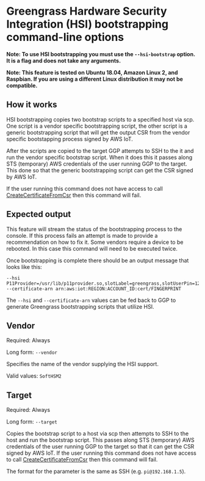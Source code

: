 # Greengrass Hardware Security Integration (HSI) bootstrapping command-line options

**Note: To use HSI bootstrapping you must use the `--hsi-bootstrap` option.  It is a flag and does not take any arguments.**

**Note: This feature is tested on Ubuntu 18.04, Amazon Linux 2, and Raspbian. If you are using a different Linux distribution it may not be compatible.**

## How it works

HSI bootstrapping copies two bootstrap scripts to a specified host via scp. One script is a vendor specific bootstrapping script,
the other script is a generic bootstrapping script that will get the output CSR from the vendor specific bootstapping process
signed by AWS IoT.

After the scripts are copied to the target GGP attempts to SSH to the it and run the vendor specific bootstrap script.
When it does this it passes along STS (temporary) AWS credentials of the user running GGP to the target. This done so that
the generic bootstrapping script can get the CSR signed by AWS IoT.

If the user running this command does not have access to call [CreateCertificateFromCsr](https://docs.aws.amazon.com/iot/latest/apireference/API_CreateCertificateFromCsr.html)
then this command will fail.

## Expected output

This feature will stream the status of the bootstrapping process to the console. If this process fails an attempt is made
to provide a recommendation on how to fix it. Some vendors require a device to be rebooted. In this case this command
will need to be executed twice.

Once bootstrapping is complete there should be an output message that looks like this:

```aidl
--hsi P11Provider=/usr/lib/p11provider.so,slotLabel=greengrass,slotUserPin=1234,pkcs11EngineForCurl=pkcs11 --certificate-arn arn:aws:iot:REGION:ACCOUNT_ID:cert/FINGERPRINT
```

The `--hsi` and `--certificate-arn` values can be fed back to GGP to generate Greengrass bootstrapping scripts that utilize HSI.

## Vendor

Required: Always

Long form: `--vendor`

Specifies the name of the vendor supplying the HSI support.

Valid values: `SoftHSM2`

## Target

Required: Always

Long form: `--target`

Copies the bootstrap script to a host via scp then attempts to SSH to the host and run the bootstrap script. This passes
along STS (temporary) AWS credentials of the user running GGP to the target so that it can get the CSR signed by AWS IoT.
If the user running this command does not have access to call [CreateCertificateFromCsr](https://docs.aws.amazon.com/iot/latest/apireference/API_CreateCertificateFromCsr.html)
then this command will fail.

The format for the parameter is the same as SSH (e.g. `pi@192.168.1.5`).
